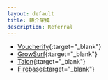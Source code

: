 ```yaml
---
layout: default
title: 轉介架構
description: Referral
---
```


* [Voucherify](https://www.voucherify.io/pricing){:target="_blank"}
* [GrowSurf](https://growsurf.com/){:target="_blank"}
* [Talon](https://www.talon.one/referrals){:target="_blank"}
* [Firebase](https://firebase.google.com/docs/dynamic-links/use-cases/rewarded-referralss){:target="_blank"}